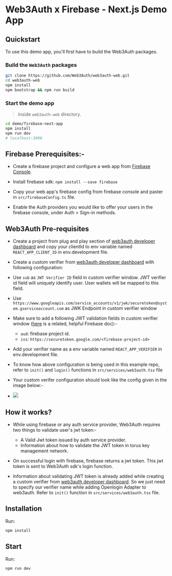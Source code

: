 # Web3Auth x Firebase - Next.js Demo App

## Quickstart

To use this demo app, you'll first have to build the Web3Auth packages.

### Build the `Web3Auth` packages

```bash
git clone https://github.com/Web3Auth/web3auth-web.git
cd web3auth-web
npm install
npm bootstrap && npm run build
```

### Start the demo app

> Inside `web3auth-web` directory.

```bash
cd demo/firebase-next-app
npm install
npm run dev
# localhost:3000
```

## Firebase Prerequisites:-

- Create a firebase project and configure a web app from [Firebase Console](https://firebase.google.com/console/).

- Install firebase sdk: `npm install --save firebase`

- Copy your web app's firebase config from firebase console and paster in `src/firebaseConfig.ts` file.

- Enable the Auth providers you would like to offer your users in the firebase console, under
  Auth > Sign-in methods.

## Web3Auth Pre-requisites

- Create a project from plug and play section of [web3auth developer dashboard](https://dashboard.web3auth.io) and
  copy your clientId to env variable named `REACT_APP_CLIENT_ID` in env.development file.

- Create a custom verifier from [web3auth developer dashboard](https://dashboard.web3auth.io) with following configuration:

- Use `sub` as `JWT Verifier ID` field in custom verifier window. JWT verifier id field will uniquely identify user. User wallets will be mapped to this field.

- Use `https://www.googleapis.com/service_accounts/v1/jwk/securetoken@system.gserviceaccount.com` as JWK Endpoint in custom verifier window

- Make sure to add a following JWT validation fields in custom verifier window ([here](https://firebase.google.com/docs/auth/admin/verify-id-tokens#retrieve_id_tokens_on_clients) is a related, helpful Firebase doc):-

  - `aud`: firebase project id.
  - `iss`: `https://securetoken.google.com/<firebase-project-id>`

- Add your verifier name as a env variable named `REACT_APP_VERIFIER` in env.development file.

- To know how above configuration is being used in this example repo, refer to `init()` and `login()` functions in `src/services/web3auth.tsx` file

- Your custom verifer configuration should look like the config given in the image below:-

- <img src="https://i.ibb.co/1Jrzph5/Screenshot-2022-03-10-at-1-46-03-AM.png"/>

## How it works?

- While using firebase or any auth service provider, Web3Auth requires two things to validate user's jwt token:-

  - A Valid Jwt token issued by auth service provider.
  - Information about how to validate the JWT token in torus key management network.

- On successful login with firebase, firebase returns a jwt token. This jwt token is sent to Web3Auth sdk's login function.

- Information about validating JWT token is already added while creating a custom verifier from [web3auth developer dashboard](https://dashboard.web3auth.io). So we just need to specify our verifier name while adding Openlogin Adapter to web3auth. Refer to `init()` function in `src/services/web3auth.tsx` file.

## Installation

Run:

```bash
npm install
```

## Start

Run:

```bash
npm run dev
```
